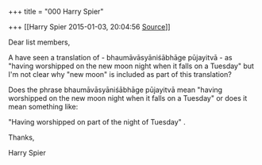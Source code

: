 +++
title = "000 Harry Spier"

+++
[[Harry Spier	2015-01-03, 20:04:56 [Source](https://groups.google.com/g/samskrita/c/vw1l9FwgAOA)]]



Dear list members,

  

A have seen a translation of -  bhaumāvāsyāniśābhāge pūjayitvā - as "having worshipped on the new moon night when it falls on a Tuesday" but I'm not clear why "new moon" is included as part of this translation?

  

Does the phrase bhaumāvāsyāniśābhāge pūjayitvā mean "having worshipped on the new moon night when it falls on a Tuesday" or does it mean something like:

"Having worshipped on part of the night of Tuesday" .

  

Thanks,

Harry Spier

  


